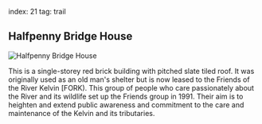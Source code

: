 index: 21
tag: trail

## Halfpenny Bridge House

![Halfpenny Bridge House](images/halfpenny-bridge-house.jpg)

This is a single-storey red brick building with pitched
slate tiled roof. It was originally used as an old man's
shelter but is now leased to the Friends of the River
Kelvin [FORK). This group of people who care
passionately about the River and its wildlife set up the
Friends group in 1991. Their aim is to heighten and
extend public awareness and commitment to the care
and maintenance of the Kelvin and its tributaries.
